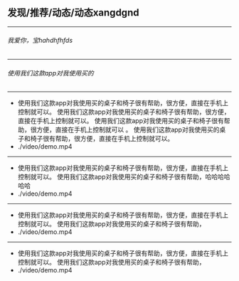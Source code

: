 ## 发现/推荐/动态/动态xangdgnd

---
###### 我爱你，宝hahdhfhfds

---

###### 使用我们这款app对我使用买的

---
* 使用我们这款app对我使用买的桌子和椅子很有帮助，很方便，直接在手机上控制就可以。 使用我们这款app对我使用买的桌子和椅子很有帮助，很方便，直接在手机上控制就可以。 使用我们这款app对我使用买的桌子和椅子很有帮助，很方便，直接在手机上控制就可以 。 使用我们这款app对我使用买的桌子和椅子很有帮助，很方便，直接在手机上控制就可以。
* ./video/demo.mp4

---
* 使用我们这款app对我使用买的桌子和椅子很有帮助，很方便，直接在手机上控制就可以。 使用我们这款app对我使用买的桌子和椅子很有帮助，哈哈哈哈哈哈
* ./video/demo.mp4

---
* 使用我们这款app对我使用买的桌子和椅子很有帮助，很方便，直接在手机上控制就可以。 使用我们这款app对我使用买的桌子和椅子很有帮助，
* ./video/demo.mp4

---
* 使用我们这款app对我使用买的桌子和椅子很有帮助，很方便，直接在手机上控制就可以。 使用我们这款app对我使用买的桌子和椅子很有帮助，
* ./video/demo.mp4


